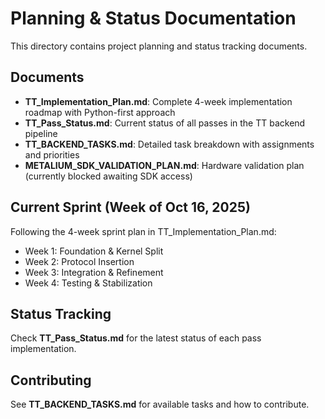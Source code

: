 # Planning & Status Documentation

This directory contains project planning and status tracking documents.

## Documents

- **TT_Implementation_Plan.md**: Complete 4-week implementation roadmap with Python-first approach
- **TT_Pass_Status.md**: Current status of all passes in the TT backend pipeline
- **TT_BACKEND_TASKS.md**: Detailed task breakdown with assignments and priorities
- **METALIUM_SDK_VALIDATION_PLAN.md**: Hardware validation plan (currently blocked awaiting SDK access)

## Current Sprint (Week of Oct 16, 2025)

Following the 4-week sprint plan in TT_Implementation_Plan.md:
- Week 1: Foundation & Kernel Split
- Week 2: Protocol Insertion
- Week 3: Integration & Refinement
- Week 4: Testing & Stabilization

## Status Tracking

Check **TT_Pass_Status.md** for the latest status of each pass implementation.

## Contributing

See **TT_BACKEND_TASKS.md** for available tasks and how to contribute.